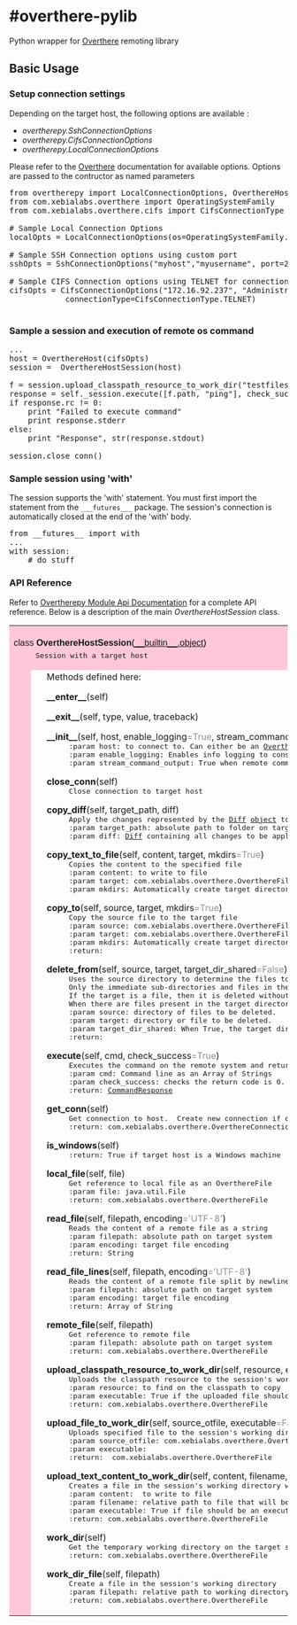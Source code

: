 #overthere-pylib
===============

Python wrapper for [Overthere](http://https://github.com/xebialabs/overthere) remoting library

## Basic Usage

### Setup connection settings

Depending on the target host, the following options are available :

* _overtherepy.SshConnectionOptions_
* _overtherepy.CifsConnectionOptions_
* _overtherepy.LocalConnectionOptions_

Please refer to the [Overthere](http://https://github.com/xebialabs/overthere) documentation for available options. Options are passed to the contructor as named parameters

<pre>
from overtherepy import LocalConnectionOptions, OverthereHost, OverthereHostSession
from com.xebialabs.overthere import OperatingSystemFamily
from com.xebialabs.overthere.cifs import CifsConnectionType

# Sample Local Connection Options
localOpts = LocalConnectionOptions(os=OperatingSystemFamily.UNIX)

# Sample SSH Connection options using custom port
sshOpts = SshConnectionOptions("myhost","myusername", port=2222 )

# Sample CIFS Connection options using TELNET for connection type
cifsOpts = CifsConnectionOptions("172.16.92.237", "Administrator", "secret",
            connectionType=CifsConnectionType.TELNET)

</pre>



### Sample a session and execution of remote os command

<pre>
...
host = OverthereHost(cifsOpts)
session =  OverthereHostSession(host)

f = session.upload_classpath_resource_to_work_dir("testfiles/echo.sh", executable=True)
response = self._session.execute([f.path, "ping"], check_success=False)
if response.rc != 0:
	print "Failed to execute command"
	print response.stderr
else:
	print "Response", str(response.stdout)
	
session.close_conn()
</pre>

### Sample session using 'with'

The session supports the 'with' statement.  You must first import the statement from the `___futures___` package. The session's connection is automatically closed at the end of the 'with' body.

<pre>
from __futures__ import with
...
with session:
	# do stuff
</pre>

### API Reference

Refer to  [Overtherepy Module Api Documentation](./api-docs/overtherepy.md) for a complete API reference.
Below is a description of the main _OverthereHostSession_ class.

<table width="100%" cellspacing=0 cellpadding=2 border=0 summary="section">
<tr bgcolor="#ffc8d8">
<td colspan=3 valign=bottom>&nbsp;<br>
<font color="#000000" face="helvetica, arial"><a name="OverthereHostSession">class <strong>OverthereHostSession</strong></a>(<a href="__builtin__.html#object">__builtin__.object</a>)</font></td></tr>
    
<tr bgcolor="#ffc8d8"><td rowspan=2><tt>&nbsp;&nbsp;&nbsp;</tt></td>
<td colspan=2><tt>Session&nbsp;with&nbsp;a&nbsp;target&nbsp;host<br>&nbsp;</tt></td></tr>
<tr><td>&nbsp;</td>
<td width="100%">Methods defined here:<br>
<dl><dt><a name="OverthereHostSession-__enter__"><strong>__enter__</strong></a>(self)</dt></dl>

<dl><dt><a name="OverthereHostSession-__exit__"><strong>__exit__</strong></a>(self, type, value, traceback)</dt></dl>

<dl><dt><a name="OverthereHostSession-__init__"><strong>__init__</strong></a>(self, host, enable_logging<font color="#909090">=True</font>, stream_command_output<font color="#909090">=False</font>)</dt><dd><tt>:param&nbsp;host:&nbsp;to&nbsp;connect&nbsp;to.&nbsp;Can&nbsp;either&nbsp;be&nbsp;an&nbsp;<a href="#OverthereHost">OverthereHost</a>&nbsp;or&nbsp;an&nbsp;XL&nbsp;Deploy's&nbsp;HostContainer&nbsp;class<br>
:param&nbsp;enable_logging:&nbsp;Enables&nbsp;info&nbsp;logging&nbsp;to&nbsp;console.<br>
:param&nbsp;stream_command_output:&nbsp;True&nbsp;when&nbsp;remote&nbsp;command&nbsp;execution&nbsp;output&nbsp;is&nbsp;to&nbsp;be&nbsp;send&nbsp;to&nbsp;stdout&nbsp;and&nbsp;stderr</tt></dd></dl>

<dl><dt><a name="OverthereHostSession-close_conn"><strong>close_conn</strong></a>(self)</dt><dd><tt>Close&nbsp;connection&nbsp;to&nbsp;target&nbsp;host</tt></dd></dl>

<dl><dt><a name="OverthereHostSession-copy_diff"><strong>copy_diff</strong></a>(self, target_path, diff)</dt><dd><tt>Apply&nbsp;the&nbsp;changes&nbsp;represented&nbsp;by&nbsp;the&nbsp;<a href="#Diff">Diff</a>&nbsp;<a href="__builtin__.html#object">object</a>&nbsp;to&nbsp;the&nbsp;target&nbsp;path.<br>
:param&nbsp;target_path:&nbsp;absolute&nbsp;path&nbsp;to&nbsp;folder&nbsp;on&nbsp;target&nbsp;system<br>
:param&nbsp;diff:&nbsp;<a href="#Diff">Diff</a>&nbsp;containing&nbsp;all&nbsp;changes&nbsp;to&nbsp;be&nbsp;applied&nbsp;to&nbsp;target&nbsp;path</tt></dd></dl>

<dl><dt><a name="OverthereHostSession-copy_text_to_file"><strong>copy_text_to_file</strong></a>(self, content, target, mkdirs<font color="#909090">=True</font>)</dt><dd><tt>Copies&nbsp;the&nbsp;content&nbsp;to&nbsp;the&nbsp;specified&nbsp;file<br>
:param&nbsp;content:&nbsp;to&nbsp;write&nbsp;to&nbsp;file<br>
:param&nbsp;target:&nbsp;com.xebialabs.overthere.OverthereFile<br>
:param&nbsp;mkdirs:&nbsp;Automatically&nbsp;create&nbsp;target&nbsp;directory</tt></dd></dl>

<dl><dt><a name="OverthereHostSession-copy_to"><strong>copy_to</strong></a>(self, source, target, mkdirs<font color="#909090">=True</font>)</dt><dd><tt>Copy&nbsp;the&nbsp;source&nbsp;file&nbsp;to&nbsp;the&nbsp;target&nbsp;file<br>
:param&nbsp;source:&nbsp;com.xebialabs.overthere.OverthereFile<br>
:param&nbsp;target:&nbsp;com.xebialabs.overthere.OverthereFile<br>
:param&nbsp;mkdirs:&nbsp;Automatically&nbsp;create&nbsp;target&nbsp;directory<br>
:return:</tt></dd></dl>

<dl><dt><a name="OverthereHostSession-delete_from"><strong>delete_from</strong></a>(self, source, target, target_dir_shared<font color="#909090">=False</font>)</dt><dd><tt>Uses&nbsp;the&nbsp;source&nbsp;directory&nbsp;to&nbsp;determine&nbsp;the&nbsp;files&nbsp;to&nbsp;delete&nbsp;from&nbsp;the&nbsp;target&nbsp;directory.<br>
Only&nbsp;the&nbsp;immediate&nbsp;sub-directories&nbsp;and&nbsp;files&nbsp;in&nbsp;the&nbsp;source&nbsp;directory&nbsp;base&nbsp;are&nbsp;used.<br>
If&nbsp;the&nbsp;target&nbsp;is&nbsp;a&nbsp;file,&nbsp;then&nbsp;it&nbsp;is&nbsp;deleted&nbsp;without&nbsp;analysing&nbsp;the&nbsp;source.<br>
When&nbsp;there&nbsp;are&nbsp;files&nbsp;present&nbsp;in&nbsp;the&nbsp;target&nbsp;directory&nbsp;after&nbsp;deleting&nbsp;source&nbsp;files&nbsp;from&nbsp;it,&nbsp;the&nbsp;target&nbsp;is&nbsp;not&nbsp;deleted.<br>
:param&nbsp;source:&nbsp;directory&nbsp;of&nbsp;files&nbsp;to&nbsp;be&nbsp;deleted.<br>
:param&nbsp;target:&nbsp;directory&nbsp;or&nbsp;file&nbsp;to&nbsp;be&nbsp;deleted.<br>
:param&nbsp;target_dir_shared:&nbsp;When&nbsp;True,&nbsp;the&nbsp;target&nbsp;directory&nbsp;itself&nbsp;will&nbsp;not&nbsp;be&nbsp;deleted.<br>
:return:</tt></dd></dl>

<dl><dt><a name="OverthereHostSession-execute"><strong>execute</strong></a>(self, cmd, check_success<font color="#909090">=True</font>)</dt><dd><tt>Executes&nbsp;the&nbsp;command&nbsp;on&nbsp;the&nbsp;remote&nbsp;system&nbsp;and&nbsp;returns&nbsp;the&nbsp;result<br>
:param&nbsp;cmd:&nbsp;Command&nbsp;line&nbsp;as&nbsp;an&nbsp;Array&nbsp;of&nbsp;Strings<br>
:param&nbsp;check_success:&nbsp;checks&nbsp;the&nbsp;return&nbsp;code&nbsp;is&nbsp;0.&nbsp;On&nbsp;failure&nbsp;the&nbsp;output&nbsp;is&nbsp;printed&nbsp;to&nbsp;stdout&nbsp;and&nbsp;a&nbsp;system&nbsp;exit&nbsp;is&nbsp;performed<br>
:return:&nbsp;<a href="#CommandResponse">CommandResponse</a></tt></dd></dl>

<dl><dt><a name="OverthereHostSession-get_conn"><strong>get_conn</strong></a>(self)</dt><dd><tt>Get&nbsp;connection&nbsp;to&nbsp;host.&nbsp;&nbsp;Create&nbsp;new&nbsp;connection&nbsp;if&nbsp;one&nbsp;does&nbsp;not&nbsp;exist.<br>
:return:&nbsp;com.xebialabs.overthere.OverthereConnection.</tt></dd></dl>

<dl><dt><a name="OverthereHostSession-is_windows"><strong>is_windows</strong></a>(self)</dt><dd><tt>:return:&nbsp;True&nbsp;if&nbsp;target&nbsp;host&nbsp;is&nbsp;a&nbsp;Windows&nbsp;machine</tt></dd></dl>

<dl><dt><a name="OverthereHostSession-local_file"><strong>local_file</strong></a>(self, file)</dt><dd><tt>Get&nbsp;reference&nbsp;to&nbsp;local&nbsp;file&nbsp;as&nbsp;an&nbsp;OverthereFile<br>
:param&nbsp;file:&nbsp;java.util.File<br>
:return:&nbsp;com.xebialabs.overthere.OverthereFile</tt></dd></dl>

<dl><dt><a name="OverthereHostSession-read_file"><strong>read_file</strong></a>(self, filepath, encoding<font color="#909090">='UTF-8'</font>)</dt><dd><tt>Reads&nbsp;the&nbsp;content&nbsp;of&nbsp;a&nbsp;remote&nbsp;file&nbsp;as&nbsp;a&nbsp;string<br>
:param&nbsp;filepath:&nbsp;absolute&nbsp;path&nbsp;on&nbsp;target&nbsp;system<br>
:param&nbsp;encoding:&nbsp;target&nbsp;file&nbsp;encoding<br>
:return:&nbsp;String</tt></dd></dl>

<dl><dt><a name="OverthereHostSession-read_file_lines"><strong>read_file_lines</strong></a>(self, filepath, encoding<font color="#909090">='UTF-8'</font>)</dt><dd><tt>Reads&nbsp;the&nbsp;content&nbsp;of&nbsp;a&nbsp;remote&nbsp;file&nbsp;split&nbsp;by&nbsp;newline<br>
:param&nbsp;filepath:&nbsp;absolute&nbsp;path&nbsp;on&nbsp;target&nbsp;system<br>
:param&nbsp;encoding:&nbsp;target&nbsp;file&nbsp;encoding<br>
:return:&nbsp;Array&nbsp;of&nbsp;String</tt></dd></dl>

<dl><dt><a name="OverthereHostSession-remote_file"><strong>remote_file</strong></a>(self, filepath)</dt><dd><tt>Get&nbsp;reference&nbsp;to&nbsp;remote&nbsp;file<br>
:param&nbsp;filepath:&nbsp;absolute&nbsp;path&nbsp;on&nbsp;target&nbsp;system<br>
:return:&nbsp;com.xebialabs.overthere.OverthereFile</tt></dd></dl>

<dl><dt><a name="OverthereHostSession-upload_classpath_resource_to_work_dir"><strong>upload_classpath_resource_to_work_dir</strong></a>(self, resource, executable<font color="#909090">=False</font>)</dt><dd><tt>Uploads&nbsp;the&nbsp;classpath&nbsp;resource&nbsp;to&nbsp;the&nbsp;session's&nbsp;working&nbsp;directory.<br>
:param&nbsp;resource:&nbsp;to&nbsp;find&nbsp;on&nbsp;the&nbsp;classpath&nbsp;to&nbsp;copy<br>
:param&nbsp;executable:&nbsp;True&nbsp;if&nbsp;the&nbsp;uploaded&nbsp;file&nbsp;should&nbsp;be&nbsp;made&nbsp;executable<br>
:return:&nbsp;com.xebialabs.overthere.OverthereFile</tt></dd></dl>

<dl><dt><a name="OverthereHostSession-upload_file_to_work_dir"><strong>upload_file_to_work_dir</strong></a>(self, source_otfile, executable<font color="#909090">=False</font>)</dt><dd><tt>Uploads&nbsp;specified&nbsp;file&nbsp;to&nbsp;the&nbsp;session's&nbsp;working&nbsp;directory<br>
:param&nbsp;source_otfile:&nbsp;com.xebialabs.overthere.OverthereFile<br>
:param&nbsp;executable:<br>
:return:&nbsp;&nbsp;com.xebialabs.overthere.OverthereFile</tt></dd></dl>

<dl><dt><a name="OverthereHostSession-upload_text_content_to_work_dir"><strong>upload_text_content_to_work_dir</strong></a>(self, content, filename, executable<font color="#909090">=False</font>)</dt><dd><tt>Creates&nbsp;a&nbsp;file&nbsp;in&nbsp;the&nbsp;session's&nbsp;working&nbsp;directory&nbsp;with&nbsp;the&nbsp;specified&nbsp;content.<br>
:param&nbsp;content:&nbsp;&nbsp;to&nbsp;write&nbsp;to&nbsp;file<br>
:param&nbsp;filename:&nbsp;relative&nbsp;path&nbsp;to&nbsp;file&nbsp;that&nbsp;will&nbsp;be&nbsp;created&nbsp;in&nbsp;session's&nbsp;working&nbsp;directory<br>
:param&nbsp;executable:&nbsp;True&nbsp;if&nbsp;file&nbsp;should&nbsp;be&nbsp;an&nbsp;executable&nbsp;file<br>
:return:&nbsp;com.xebialabs.overthere.OverthereFile</tt></dd></dl>

<dl><dt><a name="OverthereHostSession-work_dir"><strong>work_dir</strong></a>(self)</dt><dd><tt>Get&nbsp;the&nbsp;temporary&nbsp;working&nbsp;directory&nbsp;on&nbsp;the&nbsp;target&nbsp;system&nbsp;for&nbsp;the&nbsp;current&nbsp;session.<br>
:return:&nbsp;com.xebialabs.overthere.OverthereFile</tt></dd></dl>

<dl><dt><a name="OverthereHostSession-work_dir_file"><strong>work_dir_file</strong></a>(self, filepath)</dt><dd><tt>Create&nbsp;a&nbsp;file&nbsp;in&nbsp;the&nbsp;session's&nbsp;working&nbsp;directory<br>
:param&nbsp;filepath:&nbsp;relative&nbsp;path&nbsp;to&nbsp;working&nbsp;directory<br>
:return:&nbsp;com.xebialabs.overthere.OverthereFile</tt></dd></dl>

</td></tr></table> 
